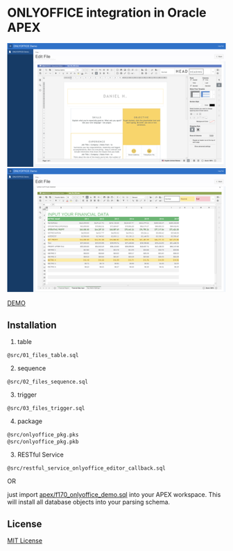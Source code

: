 # ONLYOFFICE integration in Oracle APEX

![](https://github.com/Dani3lSun/apex-onlyoffice-integration/blob/master/preview_docx.png)
![](https://github.com/Dani3lSun/apex-onlyoffice-integration/blob/master/preview_xlsx.png)

[DEMO](https://orclapex.io/ords/f?p=170)


## Installation

1. table
```
@src/01_files_table.sql
```

2. sequence
```
@src/02_files_sequence.sql
```

3. trigger
```
@src/03_files_trigger.sql
```

4. package
```
@src/onlyoffice_pkg.pks
@src/onlyoffice_pkg.pkb
```

3. RESTful Service
```
@src/restful_service_onlyoffice_editor_callback.sql
```

OR

just import [apex/f170_onlyoffice_demo.sql](https://github.com/Dani3lSun/apex-onlyoffice-integration/blob/master/apex/f170_onlyoffice_demo.sql) into your APEX workspace. This will install all database objects into your parsing schema.


## License

[MIT License](https://github.com/Dani3lSun/apex-onlyoffice-integration/blob/master/LICENSE)
